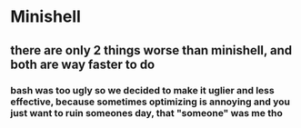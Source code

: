 # Minishell
## there are only 2 things worse than minishell, and both are way faster to do
### bash was too ugly so we decided to make it uglier and less effective, because sometimes optimizing is annoying and you just want to ruin someones day, that "someone" was me tho
